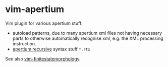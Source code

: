 # vim-apertium

Vim plugin for various apertium stuff:

* autoload patterns, due to many apertium xml files not having necessary parts
  to otherwise automatically recognise xml, e.g. the XML processing instruction.
* [apertium recursive](https://wiki.apertium.com/wiki/apertium-recursive)
  syntax stuff `*.rtx`

See also
[vim-finitestatemorphology](//github.com/flammie/vim-finitestatemorphology).
